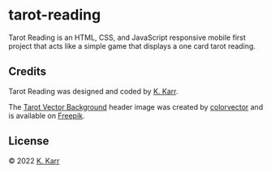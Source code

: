 # tarot-reading

Tarot Reading is an HTML, CSS, and JavaScript responsive mobile first project that acts like a simple game that displays a one card tarot reading.

## Credits

Tarot Reading was designed and coded by [K. Karr](https://github.com/kkarrwrites/).

The [Tarot Vector Background](https://www.freepik.com/free-vector/hand-drawn-mystical-background_18493566.htm) header image was created by [colorvector](https://www.freepik.com/author/coolvector) and is available on [Freepik](https://www.freepik.com).

## License

&#169; 2022 [K. Karr](https://github.com/kkarrwrites/)
